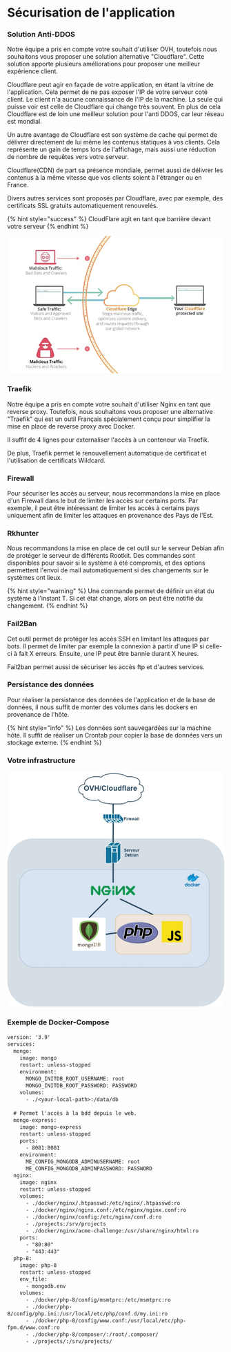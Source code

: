 # Sécurisation de l'application

### Solution Anti-DDOS

Notre équipe a pris en compte votre souhait d'utiliser OVH, toutefois nous souhaitons vous proposer une solution alternative "Cloudflare". Cette solution apporte plusieurs améliorations pour proposer une meilleur expérience client.

Cloudflare peut agir en façade de votre application, en étant la vitrine de l'application. Cela permet de ne pas exposer l'IP de votre serveur coté client. Le client n'a aucune connaissance de l'IP de la machine. La seule qui puisse voir est celle de Cloudflare qui change très souvent. En plus de cela Cloudflare est de loin une meilleur solution pour l'anti DDOS, car leur réseau est mondial.

Un autre avantage de Cloudflare est son système de cache qui permet de délivrer directement de lui même les contenus statiques à vos clients. Cela représente un gain de temps lors de l'affichage, mais aussi une réduction de nombre de requêtes vers votre serveur.

Cloudflare\(CDN\) de part sa présence mondiale, permet aussi de délivrer les contenus à la même vitesse que vos clients soient à l'étranger ou en France.

Divers autres services sont proposés par Cloudflare, avec par exemple, des certificats SSL gratuits automatiquement renouvelés.

{% hint style="success" %}
CloudFlare agit en tant que barrière devant votre serveur
{% endhint %}



![Protection Cloudflare](../.gitbook/assets/image%20%289%29.png)

### Traefik

Notre équipe a pris en compte votre souhait d'utiliser Nginx en tant que reverse proxy. Toutefois, nous souhaitons vous proposer une alternative "Traefik" qui est un outil Français spécialement conçu pour simplifier la mise en place de reverse proxy avec Docker.

Il suffit de 4 lignes pour externaliser l'accès à un conteneur via Traefik.

De plus, Traefik permet le renouvellement automatique de certificat et l'utilisation de certificats Wildcard.

### Firewall

Pour sécuriser les accès au serveur, nous recommandons la mise en place d'un Firewall dans le but de limiter les accès sur certains ports. Par exemple, il peut être intéressant de limiter les accès à certains pays uniquement afin de limiter les attaques en provenance des Pays de l'Est.

### Rkhunter

Nous recommandons la mise en place de cet outil sur le serveur Debian afin de protéger le serveur de différents Rootkit. Des commandes sont disponibles pour savoir si le système à été compromis, et des options permettent l'envoi de mail automatiquement si des changements sur le systèmes ont lieux.

{% hint style="warning" %}
Une commande permet de définir un état du système à l'instant T. Si cet état change, alors on peut être notifié du changement.
{% endhint %}

### Fail2Ban

Cet outil permet de protéger les accès SSH en limitant les attaques par bots. Il permet de limiter par exemple la connexion à partir d'une IP si celle-ci à fait X erreurs. Ensuite, une IP peut être bannie durant X heures.

Fail2ban permet aussi de sécuriser les accès ftp et d'autres services.

### Persistance des données

Pour réaliser la persistance des données de l'application et de la base de données, il nous suffit de monter des volumes dans les dockers en provenance de l'hôte.

{% hint style="info" %}
Les données sont sauvegardées sur la machine hôte. Il suffit de réaliser un Crontab pour copier la base de données vers un stockage externe.
{% endhint %}

### Votre infrastructure

![](../.gitbook/assets/sciado-schema-1-.jpg)

### Exemple de Docker-Compose

```text
version: '3.9'
services:
  mongo:
    image: mongo
    restart: unless-stopped
    environment:
      MONGO_INITDB_ROOT_USERNAME: root
      MONGO_INITDB_ROOT_PASSWORD: PASSWORD
    volumes:
      - ./<your-local-path>:/data/db
      
  # Permet l'accès à la bdd depuis le web.
  mongo-express:
    image: mongo-express
    restart: unless-stopped
    ports:
      - 8081:8081
    environment:
      ME_CONFIG_MONGODB_ADMINUSERNAME: root
      ME_CONFIG_MONGODB_ADMINPASSWORD: PASSWORD
  nginx:
    image: nginx
    restart: unless-stopped
    volumes:
      - ./docker/nginx/.htpasswd:/etc/nginx/.htpasswd:ro
      - ./docker/nginx/nginx.conf:/etc/nginx/nginx.conf:ro
      - ./docker/nginx/config:/etc/nginx/conf.d:ro
      - ./projects:/srv/projects
      - ./docker/nginx/acme-challenge:/usr/share/nginx/html:ro
    ports:
      - "80:80"
      - "443:443"
  php-8:
    image: php-8
    restart: unless-stopped
    env_file:
      - mongodb.env
    volumes:
      - ./docker/php-8/config/msmtprc:/etc/msmtprc:ro
      - ./docker/php-8/config/php.ini:/usr/local/etc/php/conf.d/my.ini:ro
      - ./docker/php-8/config/www.conf:/usr/local/etc/php-fpm.d/www.conf:ro
      - ./docker/php-8/composer/:/root/.composer/
      - ./projects/:/srv/projects/
```

